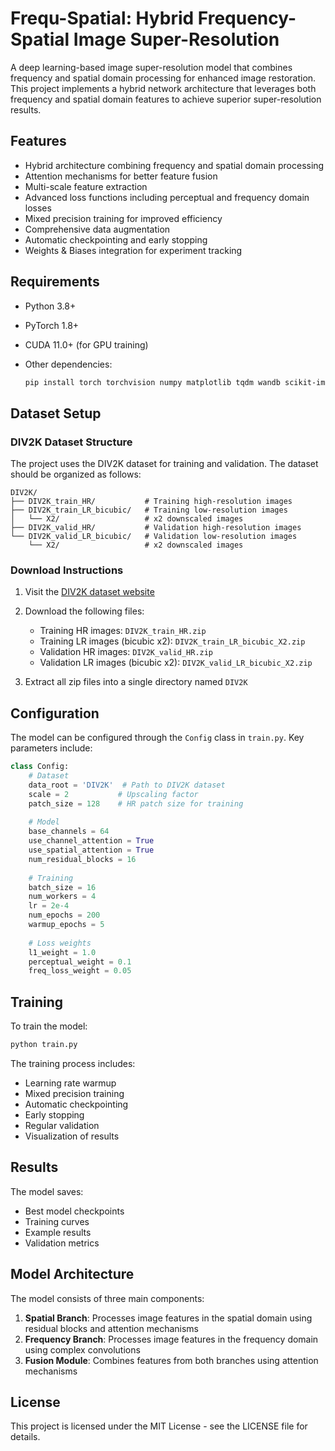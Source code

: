 # Frequ-Spatial: Hybrid Frequency-Spatial Image Super-Resolution

A deep learning-based image super-resolution model that combines frequency and spatial domain processing for enhanced image restoration. This project implements a hybrid network architecture that leverages both frequency and spatial domain features to achieve superior super-resolution results.

## Features

- Hybrid architecture combining frequency and spatial domain processing
- Attention mechanisms for better feature fusion
- Multi-scale feature extraction
- Advanced loss functions including perceptual and frequency domain losses
- Mixed precision training for improved efficiency
- Comprehensive data augmentation
- Automatic checkpointing and early stopping
- Weights & Biases integration for experiment tracking

## Requirements

- Python 3.8+
- PyTorch 1.8+
- CUDA 11.0+ (for GPU training)
- Other dependencies:

  ```bash
  pip install torch torchvision numpy matplotlib tqdm wandb scikit-image opencv-python
  ```

## Dataset Setup

### DIV2K Dataset Structure

The project uses the DIV2K dataset for training and validation. The dataset should be organized as follows:

```
DIV2K/
├── DIV2K_train_HR/           # Training high-resolution images
├── DIV2K_train_LR_bicubic/   # Training low-resolution images
│   └── X2/                   # x2 downscaled images
├── DIV2K_valid_HR/           # Validation high-resolution images
└── DIV2K_valid_LR_bicubic/   # Validation low-resolution images
    └── X2/                   # x2 downscaled images
```

### Download Instructions

1. Visit the [DIV2K dataset website](https://data.vision.ee.ethz.ch/cvl/DIV2K/)
2. Download the following files:
   - Training HR images: `DIV2K_train_HR.zip`
   - Training LR images (bicubic x2): `DIV2K_train_LR_bicubic_X2.zip`
   - Validation HR images: `DIV2K_valid_HR.zip`
   - Validation LR images (bicubic x2): `DIV2K_valid_LR_bicubic_X2.zip`

3. Extract all zip files into a single directory named `DIV2K`

## Configuration

The model can be configured through the `Config` class in `train.py`. Key parameters include:

```python
class Config:
    # Dataset
    data_root = 'DIV2K'  # Path to DIV2K dataset
    scale = 2           # Upscaling factor
    patch_size = 128    # HR patch size for training
    
    # Model
    base_channels = 64
    use_channel_attention = True
    use_spatial_attention = True
    num_residual_blocks = 16
    
    # Training
    batch_size = 16
    num_workers = 4
    lr = 2e-4
    num_epochs = 200
    warmup_epochs = 5
    
    # Loss weights
    l1_weight = 1.0
    perceptual_weight = 0.1
    freq_loss_weight = 0.05
```

## Training

To train the model:

```bash
python train.py
```

The training process includes:

- Learning rate warmup
- Mixed precision training
- Automatic checkpointing
- Early stopping
- Regular validation
- Visualization of results

## Results

The model saves:

- Best model checkpoints
- Training curves
- Example results
- Validation metrics

## Model Architecture

The model consists of three main components:

1. **Spatial Branch**: Processes image features in the spatial domain using residual blocks and attention mechanisms
2. **Frequency Branch**: Processes image features in the frequency domain using complex convolutions
3. **Fusion Module**: Combines features from both branches using attention mechanisms

## License

This project is licensed under the MIT License - see the LICENSE file for details.
